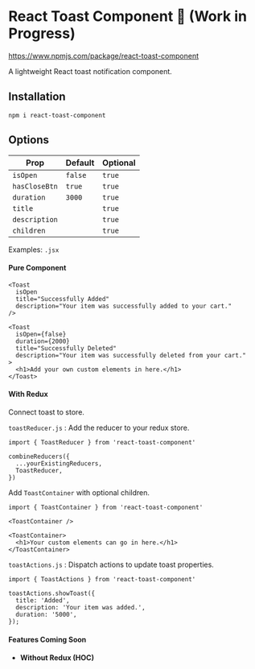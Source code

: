 # React Toast Component 🍞 (Work in Progress)

https://www.npmjs.com/package/react-toast-component

A lightweight React toast notification component.

## Installation

`npm i react-toast-component`

## Options

| Prop          | Default | Optional |
| ------------- | ------- | -------- |
| `isOpen`      | `false` | `true`   |
| `hasCloseBtn` | `true`  | `true`   |
| `duration`    | `3000`  | `true`   |
| `title`       |         | `true`   |
| `description` |         | `true`   |
| `children`    |         | `true`   |

Examples: `.jsx`

#### Pure Component

```
<Toast
  isOpen
  title="Successfully Added"
  description="Your item was successfully added to your cart."
/>
```

```
<Toast
  isOpen={false}
  duration={2000}
  title="Successfully Deleted"
  description="Your item was successfully deleted from your cart."
>
  <h1>Add your own custom elements in here.</h1>
</Toast>
```

#### With Redux

Connect toast to store.

`toastReducer.js` : Add the reducer to your redux store.

```
import { ToastReducer } from 'react-toast-component'
```

```
combineReducers({
  ...yourExistingReducers,
  ToastReducer,
})
```

Add `ToastContainer` with optional children.

```
import { ToastContainer } from 'react-toast-component'
```

```
<ToastContainer />
```

```
<ToastContainer>
  <h1>Your custom elements can go in here.</h1>
</ToastContainer>
```

`toastActions.js` : Dispatch actions to update toast properties.

```
import { ToastActions } from 'react-toast-component'
```

```
toastActions.showToast({
  title: 'Added',
  description: 'Your item was added.',
  duration: '5000',
});
```

#### Features Coming Soon

- #### Without Redux (HOC)
